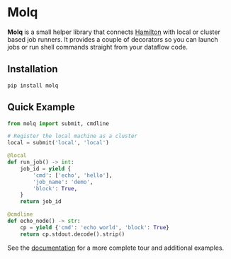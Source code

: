 # Molq

**Molq** is a small helper library that connects [Hamilton](https://hamilton.dagworks.io) with local or cluster based job runners. It provides a couple of decorators so you can launch jobs or run shell commands straight from your dataflow code.

## Installation

```
pip install molq
```

## Quick Example

```python
from molq import submit, cmdline

# Register the local machine as a cluster
local = submit('local', 'local')

@local
def run_job() -> int:
    job_id = yield {
        'cmd': ['echo', 'hello'],
        'job_name': 'demo',
        'block': True,
    }
    return job_id

@cmdline
def echo_node() -> str:
    cp = yield {'cmd': 'echo world', 'block': True}
    return cp.stdout.decode().strip()
```

See the [documentation](docs/index.md) for a more complete tour and additional examples.
